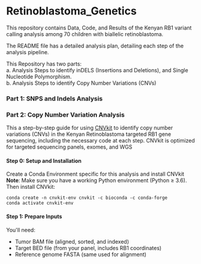 # Retinoblastoma_Genetics
This repository contains Data, Code, and Results of the Kenyan RB1 variant calling analysis among 70 children with biallelic retinoblastoma.  


The README file has a detailed analysis plan, detailing each step of the analysis pipeline.    

This Repository has two parts:  
    a. Analysis Steps to identify inDELS (Insertions and Deletions), and Single Nucleotide Polymorphism.  
    b. Analysis Steps to identify Copy Number Variations (CNVs)  


### Part 1: SNPS and Indels Analysis



### Part 2: Copy Number Variation Analysis  
This a step-by-step guide for using [CNVkit](https://cnvkit.readthedocs.io/en/stable/pipeline.html) to identify copy number variations (CNVs) in the Kenyan Retinoblastoma targeted RB1 gene sequencing, including the necessary code at each step. CNVkit is optimized for targeted sequencing panels, exomes, and WGS  

#### Step 0: Setup and Installation
Create a Conda Environment specific for this analysis and install CNVkit  
**Note**: Make sure you have a working Python environment (Python ≥ 3.6). Then install CNVkit:   

```
conda create -n cnvkit-env cnvkit -c bioconda -c conda-forge
conda activate cnvkit-env
```


####  Step 1: Prepare Inputs
You'll need:

* Tumor BAM file (aligned, sorted, and indexed)
* Target BED file (from your panel, includes RB1 coordinates)
* Reference genome FASTA (same used for alignment)

